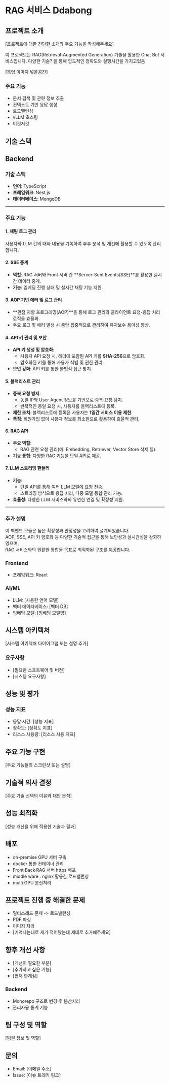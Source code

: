 # RAG 서비스 Ddabong

## 프로젝트 소개
[프로젝트에 대한 간단한 소개와 주요 기능을 작성해주세요]

이 프로젝트는 RAG(Retrieval-Augmented Generation) 기술을 활용한 Chat Bot 서비스입니다.
다양한 기술? 을 통해 압도적인 정확도와 실행시간을 가지고있음

[목업 이미지 넣을공간]

### 주요 기능
- 문서 검색 및 관련 정보 추출
- 컨텍스트 기반 응답 생성
- 로드밸런싱
- vLLM 호스팅
- 이것저것

## 기술 스택

## Backend

### 기술 스택
- **언어**: TypeScript  
- **프레임워크**: Nest.js  
- **데이터베이스**: MongoDB  

---

### 주요 기능

#### 1. 채팅 로그 관리  
사용자와 LLM 간의 대화 내용을 기록하여 추후 분석 및 개선에 활용할 수 있도록 관리합니다.  

#### 2. SSE 중계  
- **역할**: RAG 서버와 Front 서버 간 **Server-Sent Events(SSE)**를 활용한 실시간 데이터 중계.  
- **기능**: 임베딩 진행 상태 및 실시간 채팅 기능 지원.  

#### 3. AOP 기반 에러 및 로그 관리  
- **관점 지향 프로그래밍(AOP)**을 통해 로그 관리와 클라이언트 요청-응답 처리 로직을 효율화.  
- 주요 로그 및 에러 발생 시 중앙 집중적으로 관리하여 유지보수 용이성 향상.  

#### 4. API 키 관리 및 보안  
- **API 키 생성 및 암호화**:  
  - 사용자 API 요청 시, 헤더에 포함된 API 키를 **SHA-256**으로 암호화.  
  - 암호화된 키를 통해 사용자 식별 및 권한 관리.  
- **보안 강화**: API 키를 통한 불법적 접근 방지.  

#### 5. 블랙리스트 관리  
- **중복 요청 방지**:  
  - 동일 IP와 User Agent 정보를 기반으로 중복 요청 탐지.  
  - 반복적인 동일 요청 시, 사용자를 블랙리스트에 등록.  
- **제한 조치**: 블랙리스트에 등록된 사용자는 **1일간 서비스 이용 제한**.  
- **특징**: 회원가입 없이 사용자 정보를 최소한으로 활용하여 효율적 관리.  

#### 6. RAG API  
- **주요 역할**:  
  - RAG 관련 요청 관리(예: Embedding, Retriever, Vector Store 삭제 등).  
- **기능 통합**: 다양한 RAG 기능을 단일 API로 제공.  

#### 7. LLM 스트리밍 핸들러  
- **기능**:  
  - 단일 API를 통해 여러 LLM 모델에 요청 전송.  
  - 스트리밍 방식으로 응답 처리, 다중 모델 통합 관리 가능.  
- **효율성**: 다양한 LLM 서비스와의 유연한 연결 및 확장성 지원.  

---

### 추가 설명  
이 백엔드 모듈은 높은 확장성과 안정성을 고려하여 설계되었습니다.  
AOP, SSE, API 키 암호화 등 다양한 기술적 접근을 통해 보안성과 실시간성을 강화하였으며,  
RAG 서비스와의 원활한 통합을 목표로 최적화된 구조를 제공합니다.


### Frontend
- 프레임워크: React

### AI/ML
- LLM: [사용한 언어 모델]
- 벡터 데이터베이스: [벡터 DB]
- 임베딩 모델: [임베딩 모델명]

## 시스템 아키텍처
[시스템 아키텍처 다이어그램 또는 설명 추가]

### 요구사항
- [필요한 소프트웨어 및 버전]
- [시스템 요구사항]

## 성능 및 평가

### 성능 지표
- 응답 시간: [성능 지표]
- 정확도: [정확도 지표]
- 리소스 사용량: [리소스 사용 지표]


## 주요 기능 구현
[주요 기능들의 스크린샷 또는 설명]

## 기술적 의사 결정
[주요 기술 선택의 이유와 대안 분석]

## 성능 최적화
[성능 개선을 위해 적용한 기술과 결과]

## 배포
- on-premise GPU 서버 구축
- docker 통한 컨테이너 관리
- Front·Back·RAG 서버 https 배포
- middle ware : nginx 활용한 로드밸런싱
- multi GPU 분산처리

## 프로젝트 진행 중 해결한 문제
- 멀티스레드 문제 -> 로드밸런싱
- PDF 파싱
- 이미지 처리
- [기억나는대로 제가 적어봤는데 제대로 추가해주세요]

## 향후 개선 사항
- [개선이 필요한 부분]
- [추가하고 싶은 기능]
- [현재 한계점]
### Backend
- Monorepo 구조로 변경 후 분산처리
- 관리자용 통계 기능 


## 팀 구성 및 역할
[팀원 정보 및 역할]


## 문의
- Email: [이메일 주소]
- Issue: [이슈 트래커 링크]
